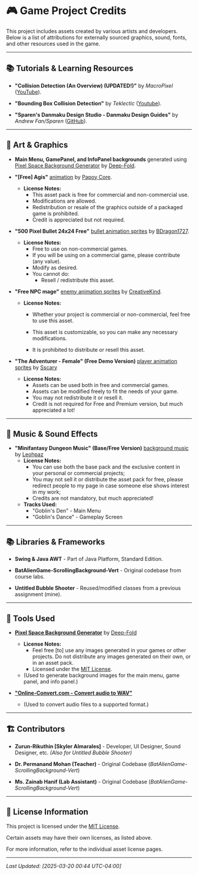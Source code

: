# 🎮 Game Project Credits

This project includes assets created by various artists and developers. Below is a list of attributions for externally sourced graphics, sound, fonts, and other resources used in the game.

---

## 📚 Tutorials & Learning Resources  

- **"Collision Detection (An Overview) (UPDATED!)"** by *MacroPixel* ([YouTube](https://www.youtube.com/watch?v=oOEnWQZIePs)).

- **"Bounding Box Collision Detection"** by *Teklectic* ([Youtube](https://www.youtube.com/watch?v=8b_reDI7iPM)).

- **"Sparen's Danmaku Design Studio - Danmaku Design Guides"** by *Andrew Fan/Sparen* ([GitHub](https://sparen.github.io/ph3tutorials/danmakudesign.html)).

---

## 🎨 Art & Graphics  

- **Main Menu, GamePanel, and InfoPanel backgrounds** generated using [Pixel Space Background Generator](https://deep-fold.itch.io/space-background-generator) by [Deep-Fold](https://deep-fold.itch.io).

- **"[Free] Agis"** [animation](https://papoycore.itch.io/free-agis) by [Papoy Core](https://papoycore.itch.io).

  - **License Notes:**  
    - This asset pack is free for commercial and non-commercial use.  
    - Modifications are allowed.  
    - Redistribution or resale of the graphics outside of a packaged game is prohibited.  
    - Credit is appreciated but not required.

- **"500 Pixel Bullet 24x24 Free"** [bullet animation sprites](https://bdragon1727.itch.io/500-pixel-bullet-24x24) by [BDragon1727](https://bdragon1727.itch.io/).

  - **License Notes:**
    - Free to use on non-commercial games.
    - If you will be using on a commercial game, please contribute (any value).
    - Modify as desired.
    - You cannot do:
      - Resell / redistribute this asset.

- **"Free NPC mage"** [enemy animation sprites](https://creativekind.itch.io/npc-mage-free) by [CreativeKind](https://creativekind.itch.io/).

  - **License Notes:**
    - Whether your project is commercial or non-commercial, feel free to use this asset.

    - This asset is customizable, so you can make any necessary modifications.

    - It is prohibited to distribute or resell this asset.

- **"The Adventurer - Female" (Free Demo Version)** [player animation sprites](https://sscary.itch.io/the-adventurer-female) by [Sscary](https://sscary.itch.io/the-adventurer-female)

  - **License Notes:**
    - Assets can be used both in free and commercial games.
    - Assets can be modified freely to fit the needs of your game.
    - You may not redistribute it or resell it.
    - Credit is not required for Free and Premium version, but much appreciated a lot!

---

## 🎵 Music & Sound Effects

- **"Minifantasy Dungeon Music" (Base/Free Version)** [background music](https://leohpaz.itch.io/minifantasy-dungeon-sfx-pack) by [Leohpaz](https://leohpaz.itch.io/)
  - **License Notes:**
    - You can use both the base pack and the exclusive content in your personal or commercial projects;
    - You may not sell it or distribute the asset pack for free, please redirect people to my page in case someone else shows interest in my work;
    - Credits are not mandatory, but much appreciated!
  - **Tracks Used:**
    - "Goblin's Den" - Main Menu
    - "Goblin's Dance" - Gameplay Screen

---

## 📚 Libraries & Frameworks  

- **Swing & Java AWT** - Part of Java Platform, Standard Edition.

- **BatAlienGame-ScrollingBackground-Vert** - Original codebase from course labs.

- **Untitled Bubble Shooter** - Reused/modified classes from a previous assignment (mine).

---

## 📝 Tools Used  

- [**Pixel Space Background Generator**](https://deep-fold.itch.io/space-background-generator) by [Deep-Fold](https://deep-fold.itch.io)
  - **License Notes:**
    - Feel free [to] use any images generated in your games or other projects. Do not distribute any images generated on their own, or in an asset pack.
    - Licensed under the [MIT License](https://mit-license.org/).
  - (Used to generate background images for the main menu, game panel, and info panel.)

- [**"Online-Convert.com - Convert audio to WAV"**](https://audio.online-convert.com/convert-to-wav)
  
  - (Used to convert audio files to a supported format.)

---

## 🏗️ Contributors  

- **Zurun-Rikuthin [Skyler Almarales]** - Developer, UI Designer, Sound Designer, etc. *(Also for Untitled Bubble Shooter)*

- **Dr. Permanand Mohan (Teacher)** - Original Codebase (*BatAlienGame-ScrollingBackground-Vert*)

- **Ms. Zainab Hanif  (Lab Assistant)** - Original Codebase (*BatAlienGame-ScrollingBackground-Vert*)

---

## 📜 License Information  

This project is licensed under the [MIT License](https://mit-license.org/).

Certain assets may have their own licenses, as listed above.  

For more information, refer to the individual asset license pages.

---

*Last Updated: [2025-03-20 00:44 UTC-04:00]*
